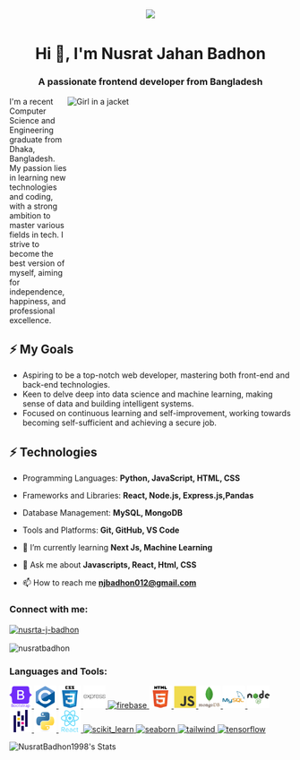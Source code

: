 <h1 align="center">
 <img height="300" src="https://fiverr-res.cloudinary.com/images/t_main1,q_auto,f_auto,q_auto,f_auto/attachments/delivery/asset/49e5716eade46e97656d5d6427b11340-1684516178/ANIMATE1_V2/can-make-gif-animated-in-the-form-of-pixel-art.gif" />
</h1>
<h1 align="center">Hi 👋, I'm Nusrat Jahan Badhon</h1>
<h3 align="center">A passionate frontend developer from Bangladesh</h3>

<img align="right" src="https://i.pinimg.com/originals/e7/26/c7/e726c74ac081eed50feee1433d12c998.gif" alt="Girl in a jacket" width="400" height="400">
I'm a recent Computer Science and Engineering graduate from Dhaka, Bangladesh. My passion lies in learning new technologies and coding, with a strong ambition to master various fields in tech. I strive to become the best version of myself, aiming for independence, happiness, and professional excellence.

## ⚡ My Goals

* Aspiring to be a top-notch web developer, mastering both front-end and back-end technologies.
* Keen to delve deep into data science and machine learning, making sense of data and building intelligent systems.
* Focused on continuous learning and self-improvement, working towards becoming self-sufficient and achieving a secure job.
 
## ⚡ Technologies
- Programming Languages: **Python, JavaScript, HTML, CSS**
- Frameworks and Libraries: **React, Node.js, Express.js,Pandas**
- Database Management: **MySQL, MongoDB**
- Tools and Platforms: **Git, GitHub, VS Code**


- 🌱 I’m currently learning **Next Js, Machine Learning**

- 💬 Ask me about **Javascripts, React, Html, CSS**

- 📫 How to reach me **njbadhon012@gmail.com**

<h3 align="left">Connect with me:</h3>
<p align="left">
<a href="https://linkedin.com/in/nusrta-j-badhon" target="blank"><img align="center" src="https://raw.githubusercontent.com/rahuldkjain/github-profile-readme-generator/master/src/images/icons/Social/linked-in-alt.svg" alt="nusrta-j-badhon" height="30" width="40" /></a>
</p>

<p><img align="center" src="https://github-readme-streak-stats.herokuapp.com/?user=nusratbadhon&" alt="nusratbadhon" /></p>

<h3 align="left">Languages and Tools:</h3>
<p align="left"> <a href="https://getbootstrap.com" target="_blank" rel="noreferrer"> <img src="https://raw.githubusercontent.com/devicons/devicon/master/icons/bootstrap/bootstrap-plain-wordmark.svg" alt="bootstrap" width="40" height="40"/> </a> <a href="https://www.cprogramming.com/" target="_blank" rel="noreferrer"> <img src="https://raw.githubusercontent.com/devicons/devicon/master/icons/c/c-original.svg" alt="c" width="40" height="40"/> </a> <a href="https://www.w3schools.com/css/" target="_blank" rel="noreferrer"> <img src="https://raw.githubusercontent.com/devicons/devicon/master/icons/css3/css3-original-wordmark.svg" alt="css3" width="40" height="40"/> </a> <a href="https://expressjs.com" target="_blank" rel="noreferrer"> <img src="https://raw.githubusercontent.com/devicons/devicon/master/icons/express/express-original-wordmark.svg" alt="express" width="40" height="40"/> </a> <a href="https://firebase.google.com/" target="_blank" rel="noreferrer"> <img src="https://www.vectorlogo.zone/logos/firebase/firebase-icon.svg" alt="firebase" width="40" height="40"/> </a> <a href="https://www.w3.org/html/" target="_blank" rel="noreferrer"> <img src="https://raw.githubusercontent.com/devicons/devicon/master/icons/html5/html5-original-wordmark.svg" alt="html5" width="40" height="40"/> </a> <a href="https://developer.mozilla.org/en-US/docs/Web/JavaScript" target="_blank" rel="noreferrer"> <img src="https://raw.githubusercontent.com/devicons/devicon/master/icons/javascript/javascript-original.svg" alt="javascript" width="40" height="40"/> </a> <a href="https://www.mongodb.com/" target="_blank" rel="noreferrer"> <img src="https://raw.githubusercontent.com/devicons/devicon/master/icons/mongodb/mongodb-original-wordmark.svg" alt="mongodb" width="40" height="40"/> </a> <a href="https://www.mysql.com/" target="_blank" rel="noreferrer"> <img src="https://raw.githubusercontent.com/devicons/devicon/master/icons/mysql/mysql-original-wordmark.svg" alt="mysql" width="40" height="40"/> </a> <a href="https://nodejs.org" target="_blank" rel="noreferrer"> <img src="https://raw.githubusercontent.com/devicons/devicon/master/icons/nodejs/nodejs-original-wordmark.svg" alt="nodejs" width="40" height="40"/> </a> <a href="https://pandas.pydata.org/" target="_blank" rel="noreferrer"> <img src="https://raw.githubusercontent.com/devicons/devicon/2ae2a900d2f041da66e950e4d48052658d850630/icons/pandas/pandas-original.svg" alt="pandas" width="40" height="40"/> </a> <a href="https://www.python.org" target="_blank" rel="noreferrer"> <img src="https://raw.githubusercontent.com/devicons/devicon/master/icons/python/python-original.svg" alt="python" width="40" height="40"/> </a> <a href="https://reactjs.org/" target="_blank" rel="noreferrer"> <img src="https://raw.githubusercontent.com/devicons/devicon/master/icons/react/react-original-wordmark.svg" alt="react" width="40" height="40"/> </a> <a href="https://scikit-learn.org/" target="_blank" rel="noreferrer"> <img src="https://upload.wikimedia.org/wikipedia/commons/0/05/Scikit_learn_logo_small.svg" alt="scikit_learn" width="40" height="40"/> </a> <a href="https://seaborn.pydata.org/" target="_blank" rel="noreferrer"> <img src="https://seaborn.pydata.org/_images/logo-mark-lightbg.svg" alt="seaborn" width="40" height="40"/> </a> <a href="https://tailwindcss.com/" target="_blank" rel="noreferrer"> <img src="https://www.vectorlogo.zone/logos/tailwindcss/tailwindcss-icon.svg" alt="tailwind" width="40" height="40"/> </a> <a href="https://www.tensorflow.org" target="_blank" rel="noreferrer"> <img src="https://www.vectorlogo.zone/logos/tensorflow/tensorflow-icon.svg" alt="tensorflow" width="40" height="40"/> </a> </p>


![NusratBadhon1998's Stats](https://github-readme-stats.vercel.app/api?username=NusratBadhon1998&theme=vue-dark&show_icons=true&hide_border=true&count_private=false)
